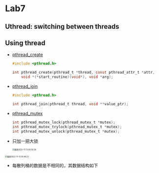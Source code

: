 # Lab7

## Uthread: switching between threads



## Using thread

* [pthread_create](https://pubs.opengroup.org/onlinepubs/007908799/xsh/pthread_create.html)

  ```c
  #include <pthread.h>
  
  int pthread_create(pthread_t *thread, const pthread_attr_t *attr,
      void *(*start_routine)(void*), void *arg);
  ```

* [pthread_join]()

  ```c
  #include <pthread.h>
  
  int pthread_join(pthread_t thread, void **value_ptr);
  

* [pthread_mutex](https://pubs.opengroup.org/onlinepubs/007908799/xsh/pthread_mutex_lock.html)

  ```c
  int pthread_mutex_lock(pthread_mutex_t *mutex);
  int pthread_mutex_trylock(pthread_mutex_t *mutex);
  int pthread_mutex_unlock(pthread_mutex_t *mutex);
  ```



* 只加一把大锁

  <img src="http://cdn.zhengyanchen.cn/img202211130050478.png" alt="截屏2022-11-13 00.50.26" style="zoom:43%;" />

<img src="http://cdn.zhengyanchen.cn/img202211130049837.png" alt="截屏2022-11-13 00.49.22" style="zoom:43%;" />

* 每散列桶的数据是不相同的，其数据结构如下
